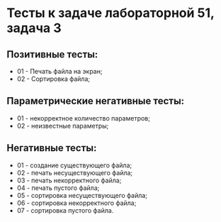 # Тесты к задаче лабораторной 51, задача 3


## Позитивные тесты:
- 01 - Печать файла на экран;
- 02 - Сортировка файла;

## Параметрические негативные тесты:
- 01 - некорректное количество параметров;
- 02 - неизвестные параметры;


## Негативные тесты:
- 01 - создание существующего файла;
- 02 - печать несуществующего файла;
- 03 - печать некорректного файла;
- 04 - печать пустого файла;
- 05 - сортировка несуществующего файла;
- 06 - сортировка некорректного файла;
- 07 - сортировка пустого файла.